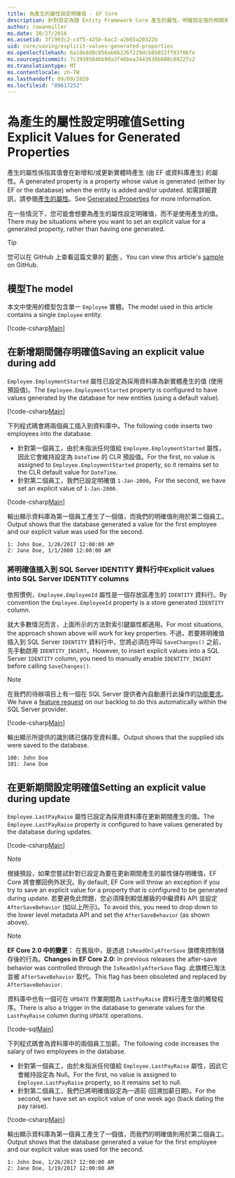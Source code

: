 ```yaml
---
title: 為產生的屬性設定明確值 - EF Core
description: 針對設定為隨 Entity Framework Core 產生的屬性，明確設定值的相關資訊
author: rowanmiller
ms.date: 10/27/2016
ms.assetid: 3f1993c2-cdf5-425b-bac2-a2665a20322b
uid: core/saving/explicit-values-generated-properties
ms.openlocfilehash: 6a10e8d8c056ab66226f229dcb8b032ff83f06fe
ms.sourcegitcommit: 7c3939504bb9da3f46bea3443638b808c04227c2
ms.translationtype: MT
ms.contentlocale: zh-TW
ms.lasthandoff: 09/09/2020
ms.locfileid: "89617252"
---
```

# <a name="setting-explicit-values-for-generated-properties"></a><span data-ttu-id="b5e6b-103">為產生的屬性設定明確值</span><span class="sxs-lookup"><span data-stu-id="b5e6b-103">Setting Explicit Values for Generated Properties</span></span>

<span data-ttu-id="b5e6b-104">產生的屬性係指其值會在新增和/或更新實體時產生 (由 EF 或資料庫產生) 的屬性。</span><span class="sxs-lookup"><span data-stu-id="b5e6b-104">A generated property is a property whose value is generated (either by EF or the database) when the entity is added and/or updated.</span></span> <span data-ttu-id="b5e6b-105">如需詳細資訊，請參閱[產生的屬性](xref:core/modeling/generated-properties)。</span><span class="sxs-lookup"><span data-stu-id="b5e6b-105">See [Generated Properties](xref:core/modeling/generated-properties) for more information.</span></span>

<span data-ttu-id="b5e6b-106">在一些情況下，您可能會想要為產生的屬性設定明確值，而不是使用產生的值。</span><span class="sxs-lookup"><span data-stu-id="b5e6b-106">There may be situations where you want to set an explicit value for a generated property, rather than having one generated.</span></span>

> [!TIP]  
> <span data-ttu-id="b5e6b-107">您可以在 GitHub 上查看這篇文章的 [範例](https://github.com/dotnet/EntityFramework.Docs/tree/master/samples/core/Saving/ExplicitValuesGenerateProperties/) 。</span><span class="sxs-lookup"><span data-stu-id="b5e6b-107">You can view this article's [sample](https://github.com/dotnet/EntityFramework.Docs/tree/master/samples/core/Saving/ExplicitValuesGenerateProperties/) on GitHub.</span></span>

## <a name="the-model"></a><span data-ttu-id="b5e6b-108">模型</span><span class="sxs-lookup"><span data-stu-id="b5e6b-108">The model</span></span>

<span data-ttu-id="b5e6b-109">本文中使用的模型包含單一 `Employee` 實體。</span><span class="sxs-lookup"><span data-stu-id="b5e6b-109">The model used in this article contains a single `Employee` entity.</span></span>

[!code-csharp[Main](../../../samples/core/Saving/ExplicitValuesGenerateProperties/Employee.cs#Sample)]

## <a name="saving-an-explicit-value-during-add"></a><span data-ttu-id="b5e6b-110">在新增期間儲存明確值</span><span class="sxs-lookup"><span data-stu-id="b5e6b-110">Saving an explicit value during add</span></span>

<span data-ttu-id="b5e6b-111">`Employee.EmploymentStarted` 屬性已設定為採用資料庫為新實體產生的值 (使用預設值)。</span><span class="sxs-lookup"><span data-stu-id="b5e6b-111">The `Employee.EmploymentStarted` property is configured to have values generated by the database for new entities (using a default value).</span></span>

[!code-csharp[Main](../../../samples/core/Saving/ExplicitValuesGenerateProperties/EmployeeContext.cs#EmploymentStarted)]

<span data-ttu-id="b5e6b-112">下列程式碼會將兩個員工插入到資料庫中。</span><span class="sxs-lookup"><span data-stu-id="b5e6b-112">The following code inserts two employees into the database.</span></span>

* <span data-ttu-id="b5e6b-113">針對第一個員工，由於未指派任何值給 `Employee.EmploymentStarted` 屬性，因此它會維持設定為 `DateTime` 的 CLR 預設值。</span><span class="sxs-lookup"><span data-stu-id="b5e6b-113">For the first, no value is assigned to `Employee.EmploymentStarted` property, so it remains set to the CLR default value for `DateTime`.</span></span>
* <span data-ttu-id="b5e6b-114">針對第二個員工，我們已設定明確值 `1-Jan-2000`。</span><span class="sxs-lookup"><span data-stu-id="b5e6b-114">For the second, we have set an explicit value of `1-Jan-2000`.</span></span>

[!code-csharp[Main](../../../samples/core/Saving/ExplicitValuesGenerateProperties/Sample.cs#EmploymentStarted)]

<span data-ttu-id="b5e6b-115">輸出顯示資料庫為第一個員工產生了一個值，而我們的明確值則用於第二個員工。</span><span class="sxs-lookup"><span data-stu-id="b5e6b-115">Output shows that the database generated a value for the first employee and our explicit value was used for the second.</span></span>

``` Console
1: John Doe, 1/26/2017 12:00:00 AM
2: Jane Doe, 1/1/2000 12:00:00 AM
```

### <a name="explicit-values-into-sql-server-identity-columns"></a><span data-ttu-id="b5e6b-116">將明確值插入到 SQL Server IDENTITY 資料行中</span><span class="sxs-lookup"><span data-stu-id="b5e6b-116">Explicit values into SQL Server IDENTITY columns</span></span>

<span data-ttu-id="b5e6b-117">依照慣例，`Employee.EmployeeId` 屬性是一個存放區產生的 `IDENTITY` 資料行。</span><span class="sxs-lookup"><span data-stu-id="b5e6b-117">By convention the `Employee.EmployeeId` property is a store generated `IDENTITY` column.</span></span>

<span data-ttu-id="b5e6b-118">就大多數情況而言，上面所示的方法對索引鍵屬性都適用。</span><span class="sxs-lookup"><span data-stu-id="b5e6b-118">For most situations, the approach shown above will work for key properties.</span></span> <span data-ttu-id="b5e6b-119">不過，若要將明確值插入到 SQL Server `IDENTITY` 資料行中，您將必須在呼叫 `SaveChanges()` 之前，先手動啟用 `IDENTITY_INSERT`。</span><span class="sxs-lookup"><span data-stu-id="b5e6b-119">However, to insert explicit values into a SQL Server `IDENTITY` column, you need to manually enable `IDENTITY_INSERT` before calling `SaveChanges()`.</span></span>

> [!NOTE]  
> <span data-ttu-id="b5e6b-120">在我們的待辦項目上有一個在 SQL Server 提供者內自動進行此操作的[功能要求](https://github.com/aspnet/EntityFramework/issues/703)。</span><span class="sxs-lookup"><span data-stu-id="b5e6b-120">We have a [feature request](https://github.com/aspnet/EntityFramework/issues/703) on our backlog to do this automatically within the SQL Server provider.</span></span>

[!code-csharp[Main](../../../samples/core/Saving/ExplicitValuesGenerateProperties/Sample.cs#EmployeeId)]

<span data-ttu-id="b5e6b-121">輸出顯示所提供的識別碼已儲存至資料庫。</span><span class="sxs-lookup"><span data-stu-id="b5e6b-121">Output shows that the supplied ids were saved to the database.</span></span>

``` Console
100: John Doe
101: Jane Doe
```

## <a name="setting-an-explicit-value-during-update"></a><span data-ttu-id="b5e6b-122">在更新期間設定明確值</span><span class="sxs-lookup"><span data-stu-id="b5e6b-122">Setting an explicit value during update</span></span>

<span data-ttu-id="b5e6b-123">`Employee.LastPayRaise` 屬性已設定為採用資料庫在更新期間產生的值。</span><span class="sxs-lookup"><span data-stu-id="b5e6b-123">The `Employee.LastPayRaise` property is configured to have values generated by the database during updates.</span></span>

[!code-csharp[Main](../../../samples/core/Saving/ExplicitValuesGenerateProperties/EmployeeContext.cs#LastPayRaise)]

> [!NOTE]  
> <span data-ttu-id="b5e6b-124">根據預設，如果您嘗試針對已設定為要在更新期間產生的屬性儲存明確值，EF Core 將會擲回例外狀況。</span><span class="sxs-lookup"><span data-stu-id="b5e6b-124">By default, EF Core will throw an exception if you try to save an explicit value for a property that is configured to be generated during update.</span></span> <span data-ttu-id="b5e6b-125">若要避免此問題，您必須降到較低層級的中繼資料 API 並設定 `AfterSaveBehavior` (如以上所示)。</span><span class="sxs-lookup"><span data-stu-id="b5e6b-125">To avoid this, you need to drop down to the lower level metadata API and set the `AfterSaveBehavior` (as shown above).</span></span>

> [!NOTE]  
> <span data-ttu-id="b5e6b-126">**EF Core 2.0 中的變更：** 在舊版中，是透過 `IsReadOnlyAfterSave` 旗標來控制儲存後的行為。</span><span class="sxs-lookup"><span data-stu-id="b5e6b-126">**Changes in EF Core 2.0:** In previous releases the after-save behavior was controlled through the `IsReadOnlyAfterSave` flag.</span></span> <span data-ttu-id="b5e6b-127">此旗標已淘汰並被 `AfterSaveBehavior` 取代。</span><span class="sxs-lookup"><span data-stu-id="b5e6b-127">This flag has been obsoleted and replaced by `AfterSaveBehavior`.</span></span>

<span data-ttu-id="b5e6b-128">資料庫中也有一個可在 `UPDATE` 作業期間為 `LastPayRaise` 資料行產生值的觸發程序。</span><span class="sxs-lookup"><span data-stu-id="b5e6b-128">There is also a trigger in the database to generate values for the `LastPayRaise` column during `UPDATE` operations.</span></span>

[!code-sql[Main](../../../samples/core/Saving/ExplicitValuesGenerateProperties/employee_UPDATE.sql)]

<span data-ttu-id="b5e6b-129">下列程式碼會為資料庫中的兩個員工加薪。</span><span class="sxs-lookup"><span data-stu-id="b5e6b-129">The following code increases the salary of two employees in the database.</span></span>

* <span data-ttu-id="b5e6b-130">針對第一個員工，由於未指派任何值給 `Employee.LastPayRaise` 屬性，因此它會維持設定為 Null。</span><span class="sxs-lookup"><span data-stu-id="b5e6b-130">For the first, no value is assigned to `Employee.LastPayRaise` property, so it remains set to null.</span></span>
* <span data-ttu-id="b5e6b-131">針對第二個員工，我們已將明確值設定為一週前 (回溯加薪日期)。</span><span class="sxs-lookup"><span data-stu-id="b5e6b-131">For the second, we have set an explicit value of one week ago (back dating the pay raise).</span></span>

[!code-csharp[Main](../../../samples/core/Saving/ExplicitValuesGenerateProperties/Sample.cs#LastPayRaise)]

<span data-ttu-id="b5e6b-132">輸出顯示資料庫為第一個員工產生了一個值，而我們的明確值則用於第二個員工。</span><span class="sxs-lookup"><span data-stu-id="b5e6b-132">Output shows that the database generated a value for the first employee and our explicit value was used for the second.</span></span>

``` Console
1: John Doe, 1/26/2017 12:00:00 AM
2: Jane Doe, 1/19/2017 12:00:00 AM
```
